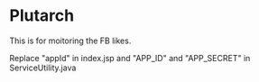 Plutarch
========
This is for moitoring the FB likes.

Replace "appId" in index.jsp and "APP_ID" and "APP_SECRET" in ServiceUtility.java
